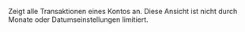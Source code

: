 Zeigt alle Transaktionen eines Kontos an. Diese Ansicht ist nicht durch Monate oder Datumseinstellungen limitiert.